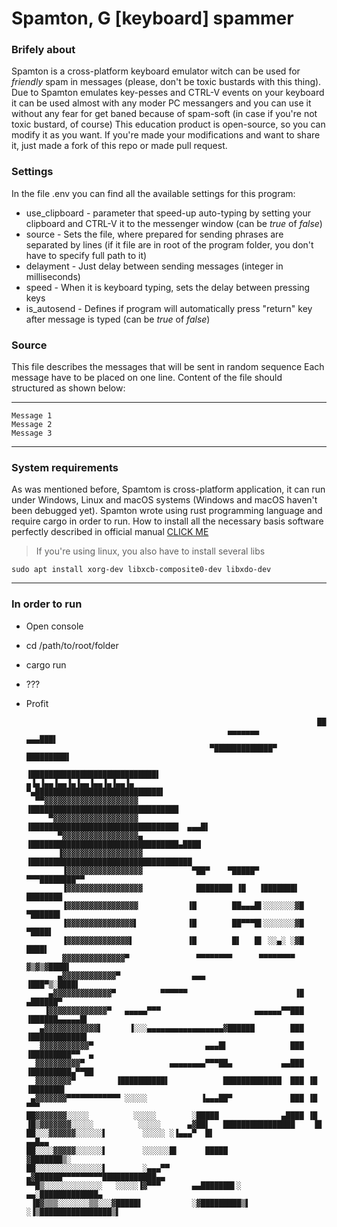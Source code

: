 # Spamton, G [keyboard] spammer

### Brifely about
Spamton is a cross-platform keyboard emulator witch can be used for
*friendly* spam in messages (please, don't be toxic bustards with this thing).
Due to Spamton emulates key-pesses and CTRL-V events on your keyboard it can
be used almost with any moder PC messangers and you can use it without any
fear for get baned because of spam-soft (in case if you're not toxic bustard, of course)
This education product is open-source, so you can modify it as you want.
If you're made your modifications and want to share it, just made a fork of
this repo or made pull request.
### Settings
In the file .env you can find all the available settings for this program:
+ use_clipboard - parameter that speed-up auto-typing by setting your clipboard
    and CTRL-V it to the messenger window (can be *true* of *false*)
+ source - Sets the file, where prepared for sending phrases are separated by lines
  (if it file are in root of the program folder, you don't have to specify
   full path to it)
+ delayment - Just delay between sending messages (integer in milliseconds)
+ speed - When it is keyboard typing, sets the delay between pressing keys 
+ is_autosend - Defines if program will automatically press "return" key after message
    is typed (can be *true* of *false*)
### Source
This file describes the messages that will be sent in random sequence
Each message have to be placed on one line. Content of the file should structured
as shown below:

---

    Message 1
    Message 2
    Message 3

---
### System requirements
As was mentioned before, Spamtom is cross-platform application, it can
run under Windows, Linux and macOS systems (Windows and macOS haven't been
debugged yet). Spamton wrote using rust programming language and require
cargo in order to run. How to install all the necessary basis software
perfectly described in official manual [CLICK ME](https://doc.rust-lang.org/book/ch01-01-installation.html)
> If you're using linux, you also have to install several libs

    sudo apt install xorg-dev libxcb-composite0-dev libxdo-dev

---

### In order to run
+ Open console
+ cd /path/to/root/folder
+ cargo run
+ ???
+ Profit




                                                                       ██
                                                   ▄▄▄▄▄▄▄          ▄▄▄███▌
                                               ▀█████████████▀   █████████▌
                                             ▐████████████████████████████▌
      ▄▐▄▐▄▄▐▄▄▐▄▐▄▄▐▄▄▐▄▐▄▄▐▄              ▀▄████████████████████████████▌
        ▀▀▓▓▓▓▓▓▓▓▓▓▓▓▓▓▓▓▓▓▓▓▓           ▐█████████████████████████████████
           ▀▓▓▓▓▓▓▓▓▓▓▓▓▓▓▓▓▓▓▓           ▐█████████████████████████████████  ▄▄▄█▌
             ▀▓▓▓▓▓▓▓▓▓▓▓▓▓▓▓▓▓▄          ▐█████████████████████████████████▄████
             ▐▓▓▓▓▓▓▓▓▓▓▓▓▓▓▓▓▓▓          ▐████████████████████████████████████
              ▐▓▓▓▓▓▓▓▓▓▓▓▓▓▓▓▓▓           ▀██▀    ▀█████▀       ▀▀▀████████▀▀
              ▐▓▓▓▓▓▓▓▓▓▓▓▓▓▓▓▓▓            ████████ ▐█   ▐███████▌ ████████
              ▐▓▓▓▓▓▓▓▓▓▓▓▓▓▓▓▓           ▐█        ██▄▄▄█▌░░░░░░░▓█  ▀██████▌
              ▐▓▓▓▓▓▓▓▓▓▓▓▓▓▓▓▌           ▐█        ██▀▀▀█▌░░░░░░░▓█    ▀████▌
              ▐▓▓▓▓▓▓▓▓▓▓▓▓▓▓▌            ▐█        █▌   █▌ ░░▄░ ░▓█     ████▌
              ▓▓▓▓▓▓▓▓▓▓▓▓▓▓▀               ▀▀▀▀▀▀▀▀      ▀▀▀▀▀▀▀▀  ▓▒▓▒▓████▌
             ▄▓▓▓▓▓▓▓▓▓▓▓▓▀                ▄▄▄                    ▐███▀▒░████▌
           ▄▓▓▓▓▓▓▓▓▓▓▓▓▓▀          ▀▀▀▀▀▀                        ▐█  ▄██████▀
          ▐▓▓▓▓▓▓▓▓▓▓▓▓▓▀   ▄▄▄▄▄▀▀▀                     ▄▄▄▄▄▄▀▀███ ▐██████▄▄▄▄▄█▌
         ▄▓▓▓▓▓▓▓▓▓▓▓▓▌      ▐░░░▄▄▄▄▄▄▄▄▄▄▄▄▄▄▄▄▄▓██████        ███ ▐████████████▌
         ▓▓▓▓▓▓▓▓▓▓▓▀                         ▄▄▄█▌              ███ ▐█████████▀▀  ▄
        ▓▓▓▓▓▓▓▓▓▓▀                   ▄▄▄▄▄▄▄▄▀▀▀██▄           ▄▄███ ▐█████████▄▀▀██
        ▓▓▓▓▓▓▓▓▀         ▐██████████▌            █████████████  ███ ▐█   ▐███████▌
       ▄▓▓▓▓▓▓▓▀▀▀▀▀▀▀▀▀▀▀▀ ░░░░░            ▐▄▄▄██▀             ███ ▐█       ▀▀▀
      ██▓▓▓▓▓▓▓░░░░░          ░░░░░        ░█████              ▄████ ▐█
      ▐█▒▓▓▓▓▓▓▓░░░░░          ░░░░░      ▄▓██▌   ████████████████    ▐█
      ██░░░▓▓▓▓▓▓░░░░░░▌        ░░░░░ ░▐▄▄▄▀  █▌                      ▄▄█▄▄
      ██░░░░▓▓▓▓▓░░░░░░▌        ░░░░░░█▌      █████              ▓███████▒░
      ██░░░░░░░░░░░░░░░▌        ░▄▄▄▀▀        ▄▓██████▀▀▀▀▀▀▀▀▀████████████▄▄
      ▀▀█▒░░░░░░░░░░░░░   ░░░░░▐▓▀▀▀       ▄▄███████▌░        ▄▄░█████████████▄
       ▐█▓▒▒▒░░░░░░░▒▒░░░▓█████▌           ░▓█████████▒▌   ░▐▒████████████████▒▌


